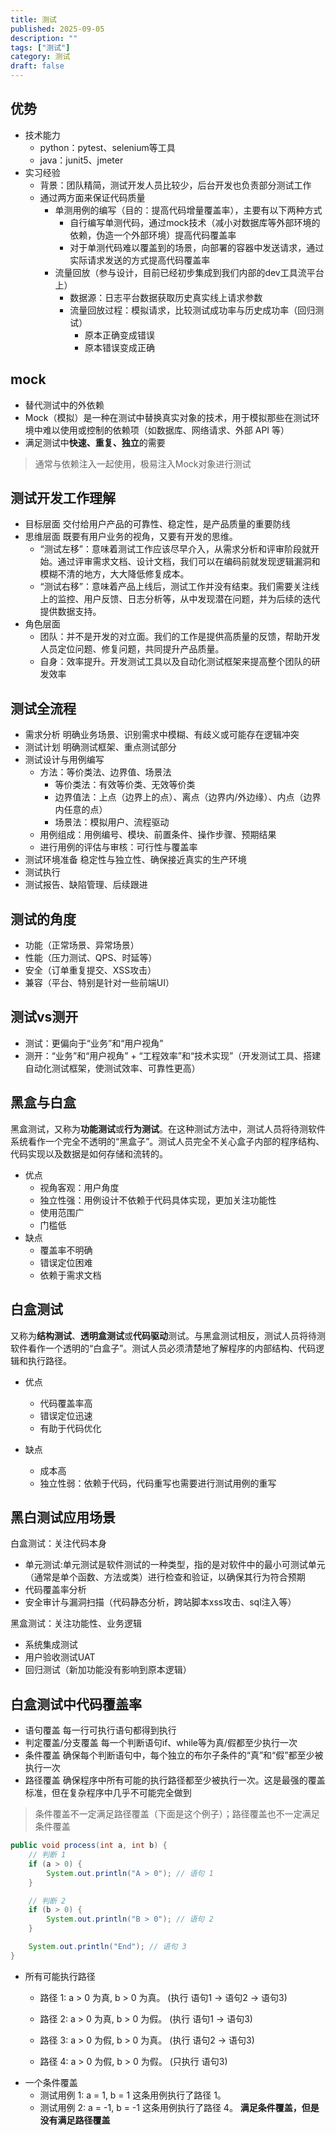```yaml
---
title: 测试
published: 2025-09-05
description: ""
tags: ["测试"]
category: 测试
draft: false
---
```

## 优势
- 技术能力
  + python：pytest、selenium等工具
  + java：junit5、jmeter
- 实习经验
  + 背景：团队精简，测试开发人员比较少，后台开发也负责部分测试工作
  + 通过两方面来保证代码质量
    + 单测用例的编写（目的：提高代码增量覆盖率），主要有以下两种方式
      + 自行编写单测代码，通过mock技术（减小对数据库等外部环境的依赖，伪造一个外部环境）提高代码覆盖率
      + 对于单测代码难以覆盖到的场景，向部署的容器中发送请求，通过实际请求发送的方式提高代码覆盖率
    + 流量回放（参与设计，目前已经初步集成到我们内部的dev工具流平台上）
      + 数据源：日志平台数据获取历史真实线上请求参数
      + 流量回放过程：模拟请求，比较测试成功率与历史成功率（回归测试）
        + 原本正确变成错误
        + 原本错误变成正确


## mock
- 替代测试中的外依赖
- Mock（模拟）是一种在测试中​​替换真实对象​​的技术，用于模拟那些在测试环境中难以使用或控制的依赖项（如数据库、网络请求、外部 API 等）
- 满足测试中**快速、重复、独立**的需要
> 通常与依赖注入一起使用，极易注入Mock对象进行测试

## 测试开发工作理解
- 目标层面
  交付给用户产品的可靠性、稳定性，是产品质量的重要防线
- 思维层面
  既要有用户业务的视角，又要有开发的思维。
  - “测试左移”：意味着测试工作应该尽早介入，从需求分析和评审阶段就开始。通过评审需求文档、设计文档，我们可以在编码前就发现逻辑漏洞和模糊不清的地方，大大降低修复成本。
  - “测试右移”：意味着产品上线后，测试工作并没有结束。我们需要关注线上的监控、用户反馈、日志分析等，从中发现潜在问题，并为后续的迭代提供数据支持。
- 角色层面
  + 团队：并不是开发的对立面。我们的工作是提供高质量的反馈，帮助开发人员定位问题、修复问题，共同提升产品质量。
  + 自身：效率提升。开发测试工具以及自动化测试框架来提高整个团队的研发效率


## 测试全流程
- 需求分析
  明确业务场景、识别需求中模糊、有歧义或可能存在逻辑冲突
- 测试计划
  明确测试框架、重点测试部分
- 测试设计与用例编写
  - 方法：等价类法、边界值、场景法
    + 等价类法：有效等价类、无效等价类
    + 边界值法：上点（边界上的点）、离点（边界内/外边缘）、内点（边界内任意的点）
    + 场景法：模拟用户、流程驱动
  - 用例组成：用例编号、模块、前置条件、操作步骤、预期结果
  - 进行用例的评估与审核：可行性与覆盖率
- 测试环境准备
  稳定性与独立性、确保接近真实的生产环境
- 测试执行
- 测试报告、缺陷管理、后续跟进

## 测试的角度
- 功能（正常场景、异常场景）
- 性能（压力测试、QPS、时延等）
- 安全（订单重复提交、XSS攻击）
- 兼容（平台、特别是针对一些前端UI）

## 测试vs测开
- 测试：更偏向于“业务”和“用户视角”
- 测开：“业务”和“用户视角” + “工程效率”和“技术实现”（开发测试工具、搭建自动化测试框架，使测试效率、可靠性更高）


## 黑盒与白盒
黑盒测试，又称为**功能测试**或**行为测试**。在这种测试方法中，测试人员将待测软件系统看作一个完全不透明的“黑盒子”。测试人员完全不关心盒子内部的程序结构、代码实现以及数据是如何存储和流转的。
- 优点
  + 视角客观：用户角度
  + 独立性强：用例设计不依赖于代码具体实现，更加关注功能性
  + 使用范围广
  + 门槛低
- 缺点
  + 覆盖率不明确
  + 错误定位困难
  + 依赖于需求文档


## 白盒测试
又称为**结构测试**、**透明盒测试**或**代码驱动**测试。与黑盒测试相反，测试人员将待测软件看作一个透明的“白盒子”。测试人员必须清楚地了解程序的内部结构、代码逻辑和执行路径。
- 优点
  + 代码覆盖率高
  + 错误定位迅速
  + 有助于代码优化
  
- 缺点
  + 成本高
  + 独立性弱：依赖于代码，代码重写也需要进行测试用例的重写



## 黑白测试应用场景
白盒测试：关注代码本身
- 单元测试:单元测试​​是软件测试的一种类型，指的是对软件中的​​最小可测试单元​​（通常是单个函数、方法或类）进行检查和验证，以确保其行为符合预期
- 代码覆盖率分析
- 安全审计与漏洞扫描（代码静态分析，跨站脚本xss攻击、sql注入等）

黑盒测试：关注功能性、业务逻辑
- 系统集成测试
- 用户验收测试UAT
- 回归测试（新加功能没有影响到原本逻辑）


## 白盒测试中代码覆盖率
- 语句覆盖
  每一行可执行语句都得到执行
- 判定覆盖/分支覆盖
  每一个判断语句if、while等为真/假都至少执行一次
- 条件覆盖
  确保每个判断语句中，每个独立的布尔子条件的“真”和“假”都至少被执行一次
- 路径覆盖
  确保程序中所有可能的执行路径都至少被执行一次。这是最强的覆盖标准，但在复杂程序中几乎不可能完全做到
> 条件覆盖不一定满足路径覆盖（下面是这个例子）；路径覆盖也不一定满足条件覆盖
```java
public void process(int a, int b) {
    // 判断 1
    if (a > 0) {
        System.out.println("A > 0"); // 语句 1
    }

    // 判断 2
    if (b > 0) {
        System.out.println("B > 0"); // 语句 2
    }

    System.out.println("End"); // 语句 3
}
```
- 所有可能执行路径
    - 路径 1: a > 0 为真, b > 0 为真。 (执行 语句1 -> 语句2 -> 语句3)

    - 路径 2: a > 0 为真, b > 0 为假。 (执行 语句1 -> 语句3)

    - 路径 3: a > 0 为假, b > 0 为真。 (执行 语句2 -> 语句3)

    - 路径 4: a > 0 为假, b > 0 为假。 (只执行 语句3)
- 一个条件覆盖
    - 测试用例 1: a = 1, b = 1
      这条用例执行了路径 1。
    - 测试用例 2: a = -1, b = -1
      这条用例执行了路径 4。
    **满足条件覆盖，但是没有满足路径覆盖**

